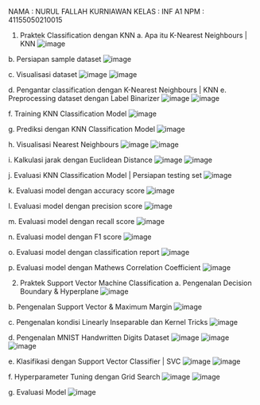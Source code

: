 NAMA	:  NURUL FALLAH KURNIAWAN
KELAS	: INF A1
NPM		: 41155050210015

1.	Praktek Classification dengan KNN
a.	Apa itu K-Nearest Neighbours | KNN
    ![image](https://github.com/user-attachments/assets/7db1ced0-4527-4181-be48-d301f7dd6913)

b.	Persiapan sample dataset
    ![image](https://github.com/user-attachments/assets/fae19c97-478a-4090-95a1-5326b8713262)

c.	Visualisasi dataset
    ![image](https://github.com/user-attachments/assets/1060c358-cde9-48fd-8b62-6b5173339782)
    ![image](https://github.com/user-attachments/assets/3615331f-a174-49cc-bc41-cbf867c5bcbe)
 
d.	Pengantar classification dengan K-Nearest Neighbours | KNN
e.	Preprocessing dataset dengan Label Binarizer
    ![image](https://github.com/user-attachments/assets/a8224c08-0a2f-4a31-91b7-fcd9307f2dc7)
    ![image](https://github.com/user-attachments/assets/718c5f0e-7b5b-494c-93f9-033feaf47026)

f.	Training KNN Classification Model
    ![image](https://github.com/user-attachments/assets/b60faf66-dc07-446c-bae4-ebb8b8c56a3a)

g.	Prediksi dengan KNN Classification Model
    ![image](https://github.com/user-attachments/assets/1e75451d-cdd1-44c4-a3a5-0fa625d0b552)

h.	Visualisasi Nearest Neighbours
    ![image](https://github.com/user-attachments/assets/49de600c-e025-43c6-aefa-2df7c6c2472d)
    ![image](https://github.com/user-attachments/assets/6aa92fc8-562d-4fd4-8f69-44121d89cd43)

i.	Kalkulasi jarak dengan Euclidean Distance
    ![image](https://github.com/user-attachments/assets/a3e9f57a-25ac-4443-b053-1678db34d4c8)
    ![image](https://github.com/user-attachments/assets/b85c3660-0a94-4f19-a3a1-b62878e0a02f)

j.	Evaluasi KNN Classification Model | Persiapan testing set 
    ![image](https://github.com/user-attachments/assets/82b9b6e6-793a-4ff1-a50c-416bf9fe0f0a)

k.	Evaluasi model dengan accuracy score
    ![image](https://github.com/user-attachments/assets/161ceca0-ce77-460f-beaf-6e054efcf47b)

l.	Evaluasi model dengan precision score
    ![image](https://github.com/user-attachments/assets/b8b2d2fe-252d-473b-82cb-22dd9a7f912e)

m.	Evaluasi model dengan recall score
    ![image](https://github.com/user-attachments/assets/68d91bd3-823b-49a9-b4e5-bbc81f4ae7dc)

n.	Evaluasi model dengan F1 score
    ![image](https://github.com/user-attachments/assets/15420a73-dc28-42cc-a8ec-5e4d37d3c1fa)

o.	Evaluasi model dengan classification report
    ![image](https://github.com/user-attachments/assets/7ab4640f-ce27-4d38-97c9-837730522855)

p.	Evaluasi model dengan Mathews Correlation Coefficient
    ![image](https://github.com/user-attachments/assets/c0125a9c-230c-4ade-bc13-9f7ecaf0b542)

2.	Praktek Support Vector Machine Classification
a.	Pengenalan Decision Boundary & Hyperplane
    ![image](https://github.com/user-attachments/assets/b13f0570-80b2-46a5-a324-a5095b955881)

b.	Pengenalan Support Vector & Maximum Margin
    ![image](https://github.com/user-attachments/assets/1629dec2-6c31-42ae-a69f-215ac8e89f8e)

c.	Pengenalan kondisi Linearly Inseparable dan Kernel Tricks
    ![image](https://github.com/user-attachments/assets/47d7e73c-45fc-4c82-82af-9b921dd29222)

d.	Pengenalan MNIST Handwritten Digits Dataset
    ![image](https://github.com/user-attachments/assets/c6daf243-02a1-4550-9887-fdb9b550fed9)
    ![image](https://github.com/user-attachments/assets/4ddff219-62eb-4915-afa8-bc4e0dfbfe22)
    ![image](https://github.com/user-attachments/assets/d0411484-6d1a-4045-8ae4-07d38d61db90)

e.	Klasifikasi dengan Support Vector Classifier | SVC
    ![image](https://github.com/user-attachments/assets/b91fc833-28e1-4060-9199-44bc5f67c489)
    ![image](https://github.com/user-attachments/assets/0ace79c9-4a7f-4ab3-9267-55eaced1d684)

f.	Hyperparameter Tuning dengan Grid Search
    ![image](https://github.com/user-attachments/assets/e5201790-0acf-4090-86a1-2c00995d0541)
    ![image](https://github.com/user-attachments/assets/7008a161-28cb-4574-996d-53a9cb773f0f)

g.	Evaluasi Model
    ![image](https://github.com/user-attachments/assets/8f571c99-857e-4b21-aedf-8e415eb02c7a)
